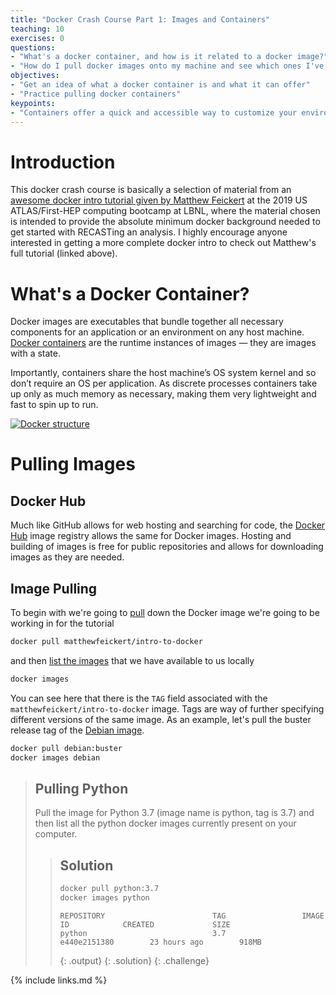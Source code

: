 ```yaml
---
title: "Docker Crash Course Part 1: Images and Containers"
teaching: 10
exercises: 0
questions:
- "What's a docker container, and how is it related to a docker image?"
- "How do I pull docker images onto my machine and see which ones I've already pulled?"
objectives:
- "Get an idea of what a docker container is and what it can offer"
- "Practice pulling docker containers"
keypoints:
- "Containers offer a quick and accessible way to customize your environment!"
---
```


# Introduction

This docker crash course is basically a selection of material from an [awesome docker intro tutorial given by Matthew Feickert](https://matthewfeickert.github.io/intro-to-docker/) at the 2019 US ATLAS/First-HEP computing bootcamp at LBNL, where the material chosen is intended to provide the absolute minimum docker background needed to get started with RECASTing an analysis. I highly encourage anyone interested in getting a more complete docker intro to check out Matthew's full tutorial (linked above). 

# What's a Docker Container?

Docker images are executables that bundle together all necessary components for an application or an environment on any host machine. [Docker containers](https://www.docker.com/resources/what-container) are the runtime instances of images — they are images with a state.

Importantly, containers share the host machine’s OS system kernel and so don’t require an OS per application. As discrete processes containers take up only as much memory as necessary, making them very lightweight and fast to spin up to run.


[![Docker structure](https://www.docker.com/sites/default/files/styles/large/public/container-what-is-container.png)](https://www.docker.com/resources/what-container)

# Pulling Images

## Docker Hub

Much like GitHub allows for web hosting and searching for code, the [Docker Hub](https://hub.docker.com/)
image registry allows the same for Docker images.
Hosting and building of images is free for public repositories and
allows for downloading images as they are needed.

## Image Pulling

To begin with we're going to [pull](https://docs.docker.com/engine/reference/commandline/pull/) down the Docker image we're going
to be working in for the tutorial

~~~bash
docker pull matthewfeickert/intro-to-docker
~~~


and then [list the images](https://docs.docker.com/engine/reference/commandline/images/) that we have available to us locally

~~~bash
docker images
~~~

You can see here that there is the `TAG` field associated with the
`matthewfeickert/intro-to-docker` image.
Tags are way of further specifying different versions of the same image.
As an example, let's pull the buster release tag of the
[Debian image](https://hub.docker.com/_/debian).


~~~bash
docker pull debian:buster
docker images debian
~~~


> ## Pulling Python
>
> Pull the image for Python 3.7 (image name is python, tag is 3.7) and then list all the python docker images currently present on your computer.
>
> > ## Solution
> >
> > ~~~bash
> > docker pull python:3.7
> > docker images python
> > ~~~
> >
> > ~~~
> > REPOSITORY                        TAG                 IMAGE ID            CREATED             SIZE
> > python                            3.7                 e440e2151380        23 hours ago        918MB
> > ~~~
> > {: .output}
> {: .solution}
{: .challenge}




{% include links.md %}
